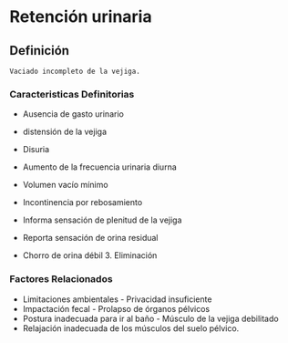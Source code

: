 # Retención urinaria
## Definición
	Vaciado incompleto de la vejiga.

### Caracteristicas Definitorias
- Ausencia de gasto urinario   
- distensión de la vejiga   
- Disuria   
- Aumento de la frecuencia 
urinaria diurna   
- Volumen vacío mínimo   
 
- Incontinencia por rebosamiento   
- Informa sensación de 
plenitud de la vejiga   
- Reporta sensación de orina residual   
- Chorro de orina débil    3. Eliminación

### Factores Relacionados
- Limitaciones ambientales  - Privacidad insuficiente  
- Impactación fecal  - Prolapso de órganos 
pélvicos  
- Postura inadecuada para ir al 
baño  - Músculo de la vejiga 
debilitado   
- Relajación inadecuada de los 
músculos del suelo pélvico.

